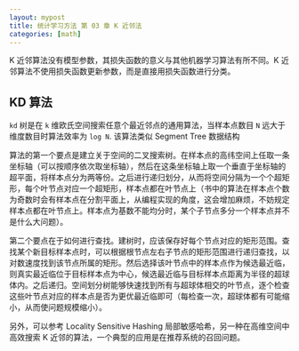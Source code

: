 ```yaml
---
layout: mypost
title: 统计学习方法 第 03 章 K 近邻法
categories: [math]
---
```


K 近邻算法没有模型参数，其损失函数的意义与其他机器学习算法有所不同。K 近邻算法不使用损失函数更新参数，而是直接用损失函数进行分类。

## KD 算法

`kd` 树是在 `k` 维欧氏空间搜索任意个最近邻点的通用算法，当样本点数目 `N` 远大于维度数目时算法效率为 `log N`. 该算法类似 Segment Tree 数据结构

算法的第一个要点是建立关于空间的二叉搜索树。在样本点的高纬空间上任取一条坐标轴（可以按顺序依次取坐标轴），然后在这条坐标轴上取一个垂直于坐标轴的超平面，将样本点分为两等份。之后进行递归划分，从而将空间分隔为一个个超矩形，每个叶节点对应一个超矩形，样本点都在叶节点上（书中的算法在样本点个数为奇数时会有样本点在分割平面上，从编程实现的角度，这会增加麻烦，不妨规定样本点都在叶节点上。样本点为基数不能均分时，某个子节点多分一个样本点并不是什么大问题）。

第二个要点在于如何进行查找。建树时，应该保存好每个节点对应的矩形范围。查找某个新目标样本点时，可以根据根节点左右子节点的矩形范围进行递归查找，以对数速度找到该节点所属的矩形。然后选择该叶节点中的样本点作为候选最近临，则真实最近临位于目标样本点为中心，候选最近临与目标样本点距离为半径的超球体内。之后递归。空间划分树能够快速找到所有与超球体相交的叶节点，逐个检查这些叶节点对应的样本点是否为更优最近临即可（每检查一次，超球体都有可能缩小，从而使问题规模缩小）。

另外，可以参考 Locality Sensitive Hashing 局部敏感哈希，另一种在高维空间中高效搜索 K 近邻的算法，一个典型的应用是在推荐系统的召回问题。
